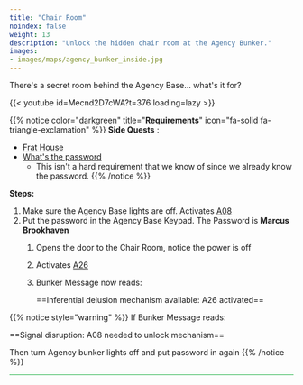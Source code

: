 ```yaml
---
title: "Chair Room"
noindex: false
weight: 13
description: "Unlock the hidden chair room at the Agency Bunker."
images:
- images/maps/agency_bunker_inside.jpg
---
```


There's a secret room behind the Agency Base... what's it for?

{{< youtube id=Mecnd2D7cWA?t=376 loading=lazy >}}

{{% notice color="darkgreen" title="**Requirements**" icon="fa-solid fa-triangle-exclamation"  %}}
**Side Quests** : 

- [Frat House](/lore/quests/frat_house)
- [What's the password](/lore/special_tools/what_is_the_password)
	- This isn't a hard requirement that we know of since we already know the password.
{{% /notice %}}


**Steps:**

1. Make sure the Agency Base lights are off. Activates [A08](/casebook/light_panel#a08)
2. Put the password in the Agency Base Keypad. The Password is **Marcus Brookhaven**
	1. Opens the door to the Chair Room, notice the power is off
	1. Activates [A26](/casebook/light_panel#a26)
	1. Bunker Message now reads:
 
		==Inferential delusion mechanism available: A26 activated==

 
{{% notice style="warning" %}}
If Bunker Message reads:

==Signal disruption: A08 needed to unlock mechanism==

 Then turn Agency bunker lights off and put password in again
{{% /notice %}}

<hr style="background-color: #28b44c" size=8>
